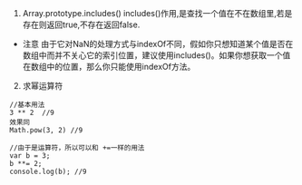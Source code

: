 1. Array.prototype.includes()
includes()作用,是查找一个值在不在数组里,若是存在则返回true,不存在返回false.
- 注意
由于它对NaN的处理方式与indexOf不同，假如你只想知道某个值是否在数组中而并不关心它的索引位置，建议使用includes()。如果你想获取一个值在数组中的位置，那么你只能使用indexOf方法。
2. 求幂运算符
```
//基本用法
3 ** 2  //9
效果同
Math.pow(3, 2) //9

//由于是运算符，所以可以和 +=一样的用法
var b = 3;
b **= 2;
console.log(b); //9
```